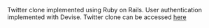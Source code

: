 Twitter clone implemented using Ruby on Rails. User authentication implemented
with Devise. Twitter clone can be accessed [here](https://safe-bastion-93742.herokuapp.com/)
